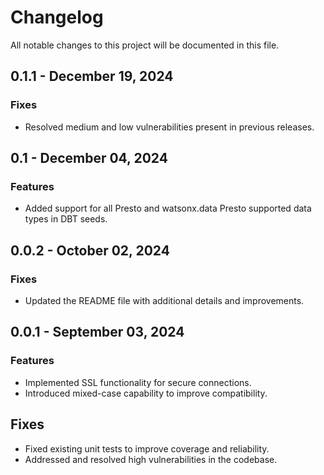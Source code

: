 # Changelog

All notable changes to this project will be documented in this file.

## 0.1.1 - December 19, 2024
### Fixes
- Resolved medium and low vulnerabilities present in previous releases.

## 0.1 - December 04, 2024
### Features
- Added support for all Presto and watsonx.data Presto supported data types in DBT seeds.

## 0.0.2 - October 02, 2024
### Fixes
- Updated the README file with additional details and improvements.

## 0.0.1 - September 03, 2024
### Features
- Implemented SSL functionality for secure connections.
- Introduced mixed-case capability to improve compatibility.
## Fixes
- Fixed existing unit tests to improve coverage and reliability.
- Addressed and resolved high vulnerabilities in the codebase.

[unreleased]: https://github.ibm.com/lakehouse/dbt-watsonx-presto/tree/main
